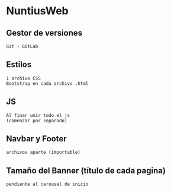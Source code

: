 # NuntiusWeb

## Gestor de versiones
    Git - GitLab

## Estilos
    1 archivo CSS
    Bootstrap en cada archivo .html

## JS
    Al finar unir todo el js 
    (comenzar por separado)

## Navbar y Footer
    archivos aparte (importable)

## Tamaño del Banner (título de cada pagina)
    pendiente al carousel de inicio